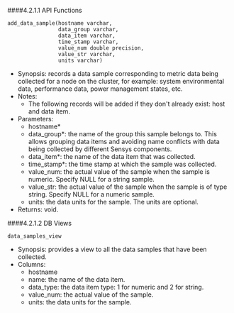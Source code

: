 ####4.2.1.1 API Functions

```
add_data_sample(hostname varchar,
                data_group varchar,
                data_item varchar,
                time_stamp varchar,
                value_num double precision,
                value_str varchar,
                units varchar)
```

* Synopsis: records a data sample corresponding to metric data being collected for a node on the cluster, for example: system environmental data, performance data, power management states, etc.
* Notes:
    * The following records will be added if they don't already exist: host and data item.
* Parameters:
    * hostname*
    * data_group*: the name of the group this sample belongs to.  This allows grouping data items and avoiding name conflicts with data being collected by different Sensys components.
    * data_item*: the name of the data item that was collected.
    * time_stamp*: the time stamp at which the sample was collected.
    * value_num: the actual value of the sample when the sample is numeric.  Specify NULL for a string sample.
    * value_str: the actual value of the sample when the sample is of type string.  Specify NULL for a numeric sample.
    * units: the data units for the sample.  The units are optional.
* Returns: void.

####4.2.1.2 DB Views

```
data_samples_view
```

* Synopsis: provides a view to all the data samples that have been collected.
* Columns:
    * hostname
    * name: the name of the data item.
    * data_type: the data item type: 1 for numeric and 2 for string.
    * value_num: the actual value of the sample.
    * units: the data units for the sample.
